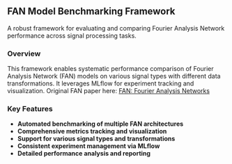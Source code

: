 ## FAN Model Benchmarking Framework
A robust framework for evaluating and comparing Fourier Analysis Network performance across signal processing tasks.

### Overview
This framework enables systematic performance comparison of Fourier Analysis Network (FAN) models on various signal types with different data transformations. It leverages MLflow for experiment tracking and visualization.
Original FAN paper here: [FAN: Fourier Analysis Networks](https://huggingface.co/papers/2410.02675)

### Key Features

- **Automated benchmarking of multiple FAN architectures**
- **Comprehensive metrics tracking and visualization**
- **Support for various signal types and transformations**
- **Consistent experiment management via MLflow**
- **Detailed performance analysis and reporting**
